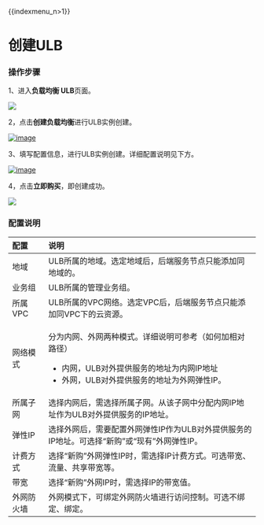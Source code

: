 {{indexmenu_n>1}}

# 创建ULB

### 操作步骤

1、进入**负载均衡 ULB**页面。

![](../../../.gitbook/assets/image%20%2828%29.png)

2，点击**创建负载均衡**进行ULB实例创建。

[![image](https://docs.ucloud.cn/_media/network/ulb/ulb2.png)](https://docs.ucloud.cn/_detail/network/ulb/ulb2.png?id=network%3Aulb%3Acommon)

3、填写配置信息，进行ULB实例创建。详细配置说明见下方。

[![image](https://docs.ucloud.cn/_media/network/ulb/%E5%88%9B%E5%BB%BAulb-%E5%90%AB%E9%98%B2%E7%81%AB%E5%A2%99.png)](https://docs.ucloud.cn/_detail/network/ulb/%E5%88%9B%E5%BB%BAulb-%E5%90%AB%E9%98%B2%E7%81%AB%E5%A2%99.png?id=network%3Aulb%3Acommon)

4，点击**立即购买**，即创建成功。

![](../../../.gitbook/assets/image%20%2843%29.png)

### 配置说明

<table>
  <thead>
    <tr>
      <th style="text-align:left">&#x914D;&#x7F6E;</th>
      <th style="text-align:left">&#x8BF4;&#x660E;</th>
    </tr>
  </thead>
  <tbody>
    <tr>
      <td style="text-align:left">&#x5730;&#x57DF;</td>
      <td style="text-align:left">ULB&#x6240;&#x5C5E;&#x7684;&#x5730;&#x57DF;&#x3002;&#x9009;&#x5B9A;&#x5730;&#x57DF;&#x540E;&#xFF0C;&#x540E;&#x7AEF;&#x670D;&#x52A1;&#x8282;&#x70B9;&#x53EA;&#x80FD;&#x6DFB;&#x52A0;&#x540C;&#x5730;&#x57DF;&#x7684;&#x3002;</td>
    </tr>
    <tr>
      <td style="text-align:left">&#x4E1A;&#x52A1;&#x7EC4;</td>
      <td style="text-align:left">ULB&#x6240;&#x5C5E;&#x7684;&#x7BA1;&#x7406;&#x4E1A;&#x52A1;&#x7EC4;&#x3002;</td>
    </tr>
    <tr>
      <td style="text-align:left">&#x6240;&#x5C5E;VPC</td>
      <td style="text-align:left">ULB&#x6240;&#x5C5E;&#x7684;VPC&#x7F51;&#x7EDC;&#x3002;&#x9009;&#x5B9A;VPC&#x540E;&#xFF0C;&#x540E;&#x7AEF;&#x670D;&#x52A1;&#x8282;&#x70B9;&#x53EA;&#x80FD;&#x6DFB;&#x52A0;&#x540C;VPC&#x4E0B;&#x7684;&#x4E91;&#x8D44;&#x6E90;&#x3002;</td>
    </tr>
    <tr>
      <td style="text-align:left">&#x7F51;&#x7EDC;&#x6A21;&#x5F0F;</td>
      <td style="text-align:left">
        <p>&#x5206;&#x4E3A;&#x5185;&#x7F51;&#x3001;&#x5916;&#x7F51;&#x4E24;&#x79CD;&#x6A21;&#x5F0F;&#x3002;&#x8BE6;&#x7EC6;&#x8BF4;&#x660E;&#x53EF;&#x53C2;&#x8003;&#xFF08;&#x5982;&#x4F55;&#x52A0;&#x76F8;&#x5BF9;&#x8DEF;&#x5F84;&#xFF09;</p>
        <ul>
          <li>&#x5185;&#x7F51;&#xFF0C;ULB&#x5BF9;&#x5916;&#x63D0;&#x4F9B;&#x670D;&#x52A1;&#x7684;&#x5730;&#x5740;&#x4E3A;&#x5185;&#x7F51;IP&#x5730;&#x5740;</li>
          <li>&#x5916;&#x7F51;&#xFF0C;ULB&#x5BF9;&#x5916;&#x63D0;&#x4F9B;&#x670D;&#x52A1;&#x7684;&#x5730;&#x5740;&#x4E3A;&#x5916;&#x7F51;&#x5F39;&#x6027;IP&#x3002;</li>
        </ul>
      </td>
    </tr>
    <tr>
      <td style="text-align:left">&#x6240;&#x5C5E;&#x5B50;&#x7F51;</td>
      <td style="text-align:left">&#x9009;&#x62E9;&#x5185;&#x7F51;&#x540E;&#xFF0C;&#x9700;&#x9009;&#x62E9;&#x6240;&#x5C5E;&#x5B50;&#x7F51;&#x3002;&#x4ECE;&#x8BE5;&#x5B50;&#x7F51;&#x4E2D;&#x5206;&#x914D;&#x5185;&#x7F51;IP&#x5730;&#x5740;&#x4F5C;&#x4E3A;ULB&#x5BF9;&#x5916;&#x63D0;&#x4F9B;&#x670D;&#x52A1;&#x7684;IP&#x5730;&#x5740;&#x3002;</td>
    </tr>
    <tr>
      <td style="text-align:left">&#x5F39;&#x6027;IP</td>
      <td style="text-align:left">&#x9009;&#x62E9;&#x5916;&#x7F51;&#x540E;&#xFF0C;&#x9700;&#x8981;&#x914D;&#x7F6E;&#x5916;&#x7F51;&#x5F39;&#x6027;IP&#x4F5C;&#x4E3A;ULB&#x5BF9;&#x5916;&#x63D0;&#x4F9B;&#x670D;&#x52A1;&#x7684;IP&#x5730;&#x5740;&#x3002;&#x53EF;&#x9009;&#x62E9;&#x201C;&#x65B0;&#x8D2D;&#x201D;&#x6216;&#x201C;&#x73B0;&#x6709;&#x201D;&#x5916;&#x7F51;&#x5F39;&#x6027;IP&#x3002;</td>
    </tr>
    <tr>
      <td style="text-align:left">&#x8BA1;&#x8D39;&#x65B9;&#x5F0F;</td>
      <td style="text-align:left">&#x9009;&#x62E9;&#x201C;&#x65B0;&#x8D2D;&#x201D;&#x5916;&#x7F51;&#x5F39;&#x6027;IP&#x65F6;&#xFF0C;&#x9700;&#x9009;&#x62E9;IP&#x8BA1;&#x8D39;&#x65B9;&#x5F0F;&#x3002;&#x53EF;&#x9009;&#x5E26;&#x5BBD;&#x3001;&#x6D41;&#x91CF;&#x3001;&#x5171;&#x4EAB;&#x5E26;&#x5BBD;&#x7B49;&#x3002;</td>
    </tr>
    <tr>
      <td style="text-align:left">&#x5E26;&#x5BBD;</td>
      <td style="text-align:left">&#x9009;&#x62E9;&#x201C;&#x65B0;&#x8D2D;&#x201D;&#x5916;&#x7F51;IP&#x65F6;&#xFF0C;&#x9700;&#x9009;&#x62E9;IP&#x7684;&#x5E26;&#x5BBD;&#x503C;&#x3002;</td>
    </tr>
    <tr>
      <td style="text-align:left">&#x5916;&#x7F51;&#x9632;&#x706B;&#x5899;</td>
      <td style="text-align:left">&#x5916;&#x7F51;&#x6A21;&#x5F0F;&#x4E0B;&#xFF0C;&#x53EF;&#x7ED1;&#x5B9A;&#x5916;&#x7F51;&#x9632;&#x706B;&#x5899;&#x8FDB;&#x884C;&#x8BBF;&#x95EE;&#x63A7;&#x5236;&#x3002;&#x53EF;&#x9009;&#x4E0D;&#x7ED1;&#x5B9A;&#x3001;&#x7ED1;&#x5B9A;&#x3002;</td>
    </tr>
  </tbody>
</table>
